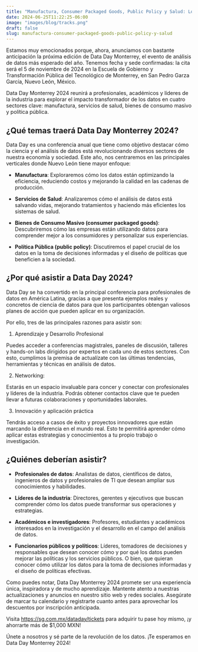 ```yaml
---
title: "Manufactura, Consumer Packaged Goods, Public Policy y Salud: Los Principales Ejes de Data Day Monterrey 2024"
date: 2024-06-25T11:22:25-06:00
image: "images/blog/tracks.png"
draft: false
slug: manufactura-consumer-packaged-goods-public-policy-y-salud
---
```


Estamos muy emocionados porque, ahora, anunciamos con bastante anticipación la próxima edición de Data Day Monterrey, el evento de análisis de datos más esperado del año. Tenemos fecha y sede confirmadas: la cita será el 5 de noviembre de 2024 en la Escuela de Gobierno y Transformación Pública del Tecnológico de Monterrey, en San Pedro Garza García, Nuevo León, México.

Data Day Monterrey 2024 reunirá a profesionales, académicos y líderes de la industria para explorar el impacto transformador de los datos en cuatro sectores clave: manufactura, servicios de salud, bienes de consumo masivo y política pública.

## ¿Qué temas traerá Data Day Monterrey 2024?

Data Day es una conferencia anual que tiene como objetivo destacar cómo la ciencia y el análisis de datos está revolucionando diversos sectores de nuestra economía y sociedad. Este año, nos centraremos en las principales verticales donde Nuevo León tiene mayor enfoque:

* **Manufactura**: Exploraremos cómo los datos están optimizando la eficiencia, reduciendo costos y mejorando la calidad en las cadenas de producción.

* **Servicios de Salud**: Analizaremos cómo el análisis de datos está salvando vidas, mejorando tratamientos y haciendo más eficientes los sistemas de salud.

* **Bienes de Consumo Masivo (consumer packaged goods)**: Descubriremos cómo las empresas están utilizando datos para comprender mejor a los consumidores y personalizar sus experiencias.

* **Política Pública (public policy)**: Discutiremos el papel crucial de los datos en la toma de decisiones informadas y el diseño de políticas que beneficien a la sociedad.

## ¿Por qué asistir a Data Day 2024?

Data Day se ha convertido en la principal conferencia para profesionales de datos en América Latina, gracias a que presenta ejemplos reales y concretos de ciencia de datos para que los participantes obtengan valiosos planes de acción que pueden aplicar en su organización.

Por ello, tres de las principales razones para asistir son:

1. Aprendizaje y Desarrollo Profesional

Puedes acceder a conferencias magistrales, paneles de discusión, talleres y hands-on labs dirigidos por expertos en cada uno de estos sectores. Con esto, cumplimos la premisa de actualízate con las últimas tendencias, herramientas y técnicas en análisis de datos.

2. Networking:

Estarás en un espacio invaluable para concer y conectar con profesionales y líderes de la industria. Podrás obtener contactos clave que te pueden llevar a futuras colaboraciones y oportunidades laborales.

3. Innovación y aplicación práctica

Tendrás acceso a casos de éxito y proyectos innovadores que están marcando la diferencia en el mundo real. Esto te permitirá aprender cómo aplicar estas estrategias y conocimientos a tu propio trabajo o investigación.

## ¿Quiénes deberían asistir?

* **Profesionales de datos**: Analistas de datos, científicos de datos, ingenieros de datos y profesionales de TI que desean ampliar sus conocimientos y habilidades.

* **Líderes de la industria**: Directores, gerentes y ejecutivos que buscan comprender cómo los datos puede transformar sus operaciones y estrategias.

* **Académicos e investigadores**: Profesores, estudiantes y académicos interesados en la investigación y el desarrollo en el campo del análisis de datos.

* **Funcionarios públicos y políticos**: Líderes, tomadores de decisiones y responsables que desean conocer cómo y por qué los datos pueden mejorar las políticas y los servicios públicos. O bien, que quieran conocer cómo utilizar los datos para la toma de decisiones informadas y el diseño de políticas efectivas.

Como puedes notar, Data Day Monterrey 2024 promete ser una experiencia única, inspiradora y de mucho aprendizaje. Mantente atento a nuestras actualizaciones y anuncios en nuestro sitio web y redes sociales. Asegúrate de marcar tu calendario y registrarte cuanto antes para aprovechar los descuentos por inscripción anticipada.

Visita https://sg.com.mx/dataday/tickets para adquirir tu pase hoy mismo, ¡y ahorrarte más de $1,000 MXN!

Únete a nosotros y sé parte de la revolución de los datos. ¡Te esperamos en Data Day Monterrey 2024!
